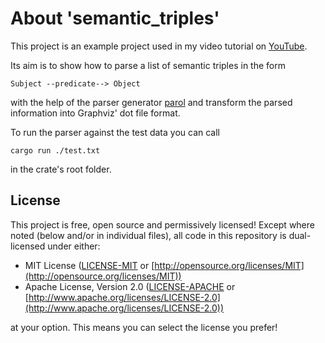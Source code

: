 # About 'semantic_triples'

This project is an example project used in my video tutorial on [YouTube](https://youtu.be/TJMwMqD4XSo).

Its aim is to show how to parse a list of semantic triples in the form
```
Subject --predicate--> Object
```
with the help of the parser generator [parol](https://crates.io/crates/parol) and transform the
parsed information into Graphviz' dot file format.


To run the parser against the test data you can call

```shell
cargo run ./test.txt
```

in the crate's root folder.

## License

This project is free, open source and permissively licensed! Except where noted (below and/or in
individual files), all code in this repository is dual-licensed under either:

* MIT License ([LICENSE-MIT](LICENSE-MIT) or
[http://opensource.org/licenses/MIT](http://opensource.org/licenses/MIT))
* Apache License, Version 2.0 ([LICENSE-APACHE](LICENSE-APACHE) or
[http://www.apache.org/licenses/LICENSE-2.0](http://www.apache.org/licenses/LICENSE-2.0))

at your option.
This means you can select the license you prefer!
